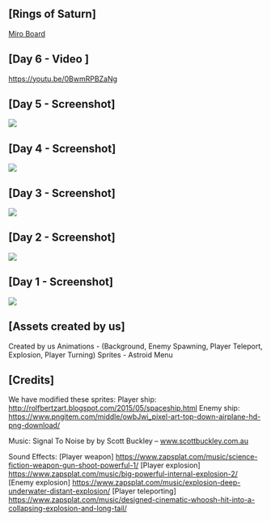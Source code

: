 ## [Rings of Saturn]

[Miro Board](https://miro.com/app/board/o9J_klxyRd0=/)

## [Day 6 - Video ]
https://youtu.be/0BwmRPBZaNg

## [Day 5 - Screenshot]
<img src="https://i.imgur.com/K4zjdue.png">

## [Day 4 - Screenshot]
<img src="https://imgur.com/YLiRm2u.png">

## [Day 3 - Screenshot]
<img src="https://imgur.com/WL1mrm1.png">

## [Day 2 - Screenshot]
<img src="https://i.imgur.com/0DR7zVN.png">

## [Day 1 - Screenshot]
<img src="https://i.imgur.com/DDU9tl4.jpeg">

## [Assets created by us]

Created by us
Animations - (Background, Enemy Spawning, Player Teleport, Explosion, Player Turning)
Sprites - Astroid
Menu


## [Credits]

We have modified these sprites:
Player ship: http://rolfbertzart.blogspot.com/2015/05/spaceship.html
Enemy ship: https://www.pngitem.com/middle/owbJwi_pixel-art-top-down-airplane-hd-png-download/

Music:
Signal To Noise by by Scott Buckley – www.scottbuckley.com.au

Sound Effects:
[Player weapon] https://www.zapsplat.com/music/science-fiction-weapon-gun-shoot-powerful-1/
[Player explosion] https://www.zapsplat.com/music/big-powerful-internal-explosion-2/
[Enemy explosion] https://www.zapsplat.com/music/explosion-deep-underwater-distant-explosion/
[Player teleporting] https://www.zapsplat.com/music/designed-cinematic-whoosh-hit-into-a-collapsing-explosion-and-long-tail/
